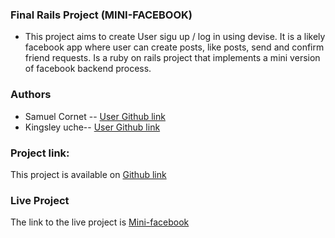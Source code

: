 ### Final Rails Project (MINI-FACEBOOK)
- This project aims to create User sigu up / log in using devise. It is a likely facebook app where user can create posts, like posts, send and confirm friend requests. Is a ruby on rails project that implements a mini version of facebook backend process.

### Authors
- Samuel Cornet -- [User Github link](https://github.com/CornetS28)
- Kingsley uche-- [User Github link](https://github.com/Urchmaney)

### Project link:
This project is available on [Github link](https://github.com/CornetS28/mini-facebook)

### Live Project
The link to the live project is [Mini-facebook](https://still-scrubland-07082.herokuapp.com)
